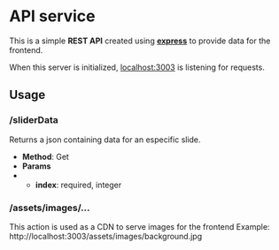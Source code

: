 # API service

This is a simple **REST API** created using [**express**](https://expressjs.com/) to provide data for the frontend.

When this server is  initialized, [localhost:3003](http://localhost:3003) is listening for requests.

## Usage
### /sliderData
Returns a json containing data for an especific slide.
- **Method**: Get
- **Params**
- - **index**: required, integer

### /assets/images/...
This action is used as a CDN to serve images for the frontend
Example: http://localhost:3003/assets/images/background.jpg